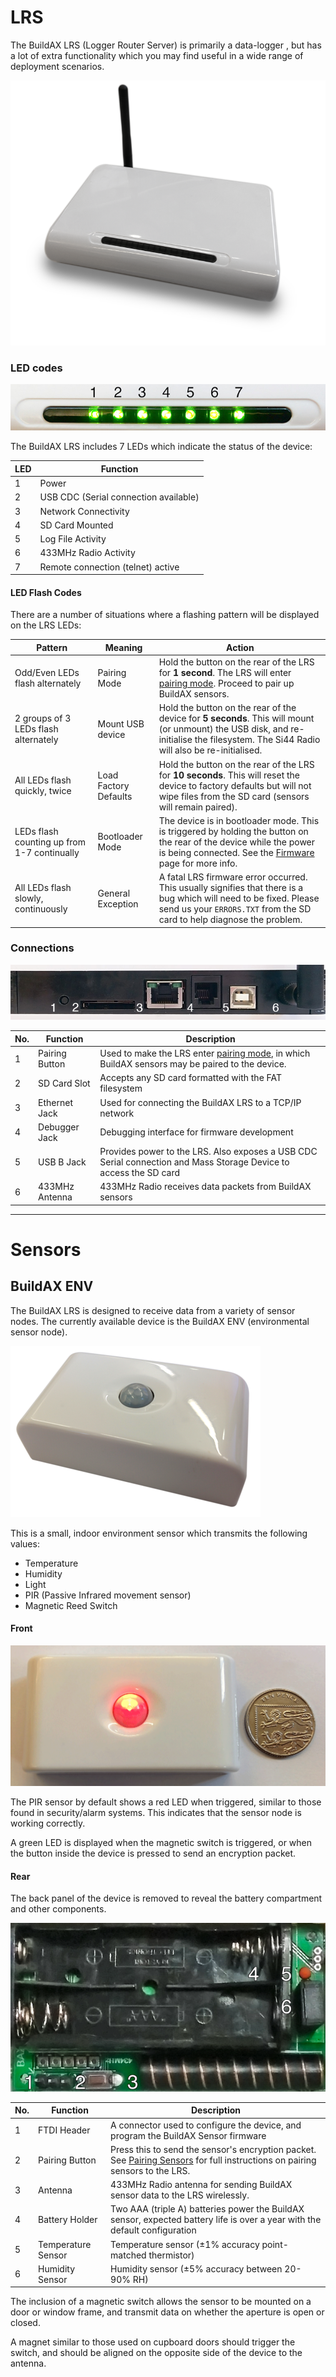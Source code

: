 
[//]: # (BuildAX Hardware walkthrough, including the LRS and sensors)

# LRS
The BuildAX LRS (Logger Router Server) is primarily a data-logger , but has 
a lot of extra functionality which you may find useful in a wide range of
deployment scenarios.

 ![LRS](img/router.png)

### LED codes

 ![LEDs](img/leds.png)

The BuildAX LRS includes 7 LEDs which indicate the status of the device:

 LED | Function
 --- | ----------
  1  | Power
  2  | USB CDC (Serial connection available)
  3  | Network Connectivity
  4  | SD Card Mounted
  5  | Log File Activity
  6  | 433MHz Radio Activity
  7  | Remote connection (telnet) active


#### LED Flash Codes

There are a number of situations where a flashing pattern will be displayed on
the LRS LEDs:

 Pattern                              | Meaning               | Action
 ------------------------------------ | --------------------- | --------
 Odd/Even LEDs flash alternately      | Pairing Mode          | Hold the button on the rear of the LRS for __1 second__. The LRS will enter [pairing mode](#pairing-mode). Proceed to pair up BuildAX sensors.
 2 groups of 3 LEDs flash alternately | Mount USB device      | Hold the button on the rear of the device for __5 seconds__. This will mount (or unmount) the USB disk, and re-initialise the filesystem. The Si44 Radio will also be re-initialised.
 All LEDs flash quickly, twice        | Load Factory Defaults | Hold the button on the rear of the LRS for __10 seconds__. This will reset the device to factory defaults but will not wipe files from the SD card (sensors will remain paired).
 LEDs flash counting up from 1-7 continually |  Bootloader Mode | The device is in bootloader mode. This is triggered by holding the button on the rear of the device while the power is being connected. See the [Firmware](firmware.md) page for more info.
 All LEDs flash slowly, continuously  | General Exception     | A fatal LRS firmware error occurred. This usually signifies that there is a bug which will need to be fixed. Please send us your `ERRORS.TXT` from the SD card to help diagnose the problem.


### Connections

 ![Reverse of device](img/router_rear.png)

 No. | Function       | Description
 --- | -------------- | -------------
  1  | Pairing Button | Used to make the LRS enter [pairing mode](deployment.md#pairing-sensors), in which BuildAX sensors may be paired to the device.
  2  | SD Card Slot   | Accepts any SD card formatted with the FAT filesystem
  3  | Ethernet Jack  | Used for connecting the BuildAX LRS to a TCP/IP network
  4  | Debugger Jack  | Debugging interface for firmware development
  5  | USB B Jack     | Provides power to the LRS. Also exposes a USB CDC Serial connection and Mass Storage Device to access the SD card
  6  | 433MHz Antenna | 433MHz Radio receives data packets from BuildAX sensors


 ---

# Sensors

## BuildAX ENV

The BuildAX LRS is designed to receive data from a variety of sensor nodes. 
The currently available device is the BuildAX ENV (environmental sensor node).

 ![BuildAX Sensor](img/baxsensor2.png)

This is a small, indoor environment sensor which transmits the following 
values:

+ Temperature
+ Humidity
+ Light
+ PIR (Passive Infrared movement sensor)
+ Magnetic Reed Switch


#### Front

 ![Image with coin for scale](img/baxsensor.png)

The PIR sensor by default shows a red LED when triggered, similar to those 
found in security/alarm systems. This indicates that the sensor node is 
working correctly. 

A green LED is displayed when the magnetic switch is triggered, or when the
button inside the device is pressed to send an encryption packet.

#### Rear

The back panel of the device is removed to reveal the battery compartment and
other components.

 ![BuildAX Sensor](img/baxsensor_rear.png)

 No. | Function           | Description
 --- | ------------------ | -------------
  1  | FTDI Header        | A connector used to configure the device, and program the BuildAX Sensor firmware
  2  | Pairing Button     | Press this to send the sensor's encryption packet. See [Pairing Sensors](deployment.md#pairing-sensors) for full instructions on pairing sensors to the LRS.
  3  | Antenna            | 433MHz Radio antenna for sending BuildAX sensor data to the LRS wirelessly.
  4  | Battery Holder     | Two AAA (triple A) batteries power the BuildAX sensor, expected battery life is over a year with the default configuration
  5  | Temperature Sensor | Temperature sensor (±1% accuracy point-matched thermistor)
  6  | Humidity Sensor    | Humidity sensor (±5% accuracy between 20-90% RH)


The inclusion of a magnetic switch allows the sensor to be mounted on a door
or window frame, and transmit data on whether the aperture is open or closed.

A magnet similar to those used on cupboard doors should trigger the switch,
and should be aligned on the opposite side of the device to the antenna.


